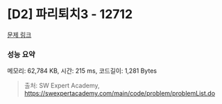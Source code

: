 # [D2] 파리퇴치3 - 12712 

[문제 링크](https://swexpertacademy.com/main/code/problem/problemDetail.do?contestProbId=AXuARWAqDkQDFARa) 

### 성능 요약

메모리: 62,784 KB, 시간: 215 ms, 코드길이: 1,281 Bytes



> 출처: SW Expert Academy, https://swexpertacademy.com/main/code/problem/problemList.do